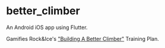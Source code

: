 # better_climber

An Android iOS app using Flutter.

Gamifies Rock&amp;Ice&#x27;s [&quot;Building A Better Climber&quot;](http://rockandice.com/rock-climbing-training/building-a-better-climber-phase-1-conditioning-phase/) Training Plan.
